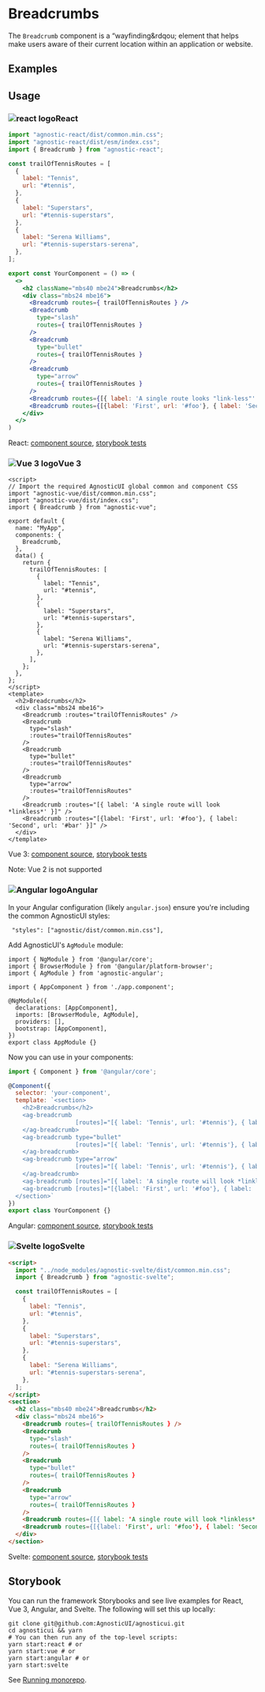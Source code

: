 # Breadcrumbs

The `Breadcrumb` component is a &ldquo;wayfinding&rdqou; element that helps make users aware of their current location within an application or website.

<div class="mbs24"></div>

## Examples

<div class="mbe24"></div>

<BreadcrumbExamples />

<script>
import BreadcrumbExamples from '../../components/BreadcrumbExamples.vue'
import { Alert } from "agnostic-vue";

export default {
  components: { Alert, BreadcrumbExamples }
}
</script>

<div class="mbe32"></div>

## Usage

<div class="flex">
  <h3 id="react" tabindex="-1">
    <img src="/images/React-icon.svg" alt="react logo">React
  </h3>
</div>

```jsx
import "agnostic-react/dist/common.min.css";
import "agnostic-react/dist/esm/index.css";
import { Breadcrumb } from "agnostic-react";

const trailOfTennisRoutes = [
  {
    label: "Tennis",
    url: "#tennis",
  },
  {
    label: "Superstars",
    url: "#tennis-superstars",
  },
  {
    label: "Serena Williams",
    url: "#tennis-superstars-serena",
  },
];

export const YourComponent = () => (
  <>
    <h2 className="mbs40 mbe24">Breadcrumbs</h2>
    <div class="mbs24 mbe16">
      <Breadcrumb routes={ trailOfTennisRoutes } />
      <Breadcrumb
        type="slash"
        routes={ trailOfTennisRoutes }
      />
      <Breadcrumb
        type="bullet"
        routes={ trailOfTennisRoutes }
      />
      <Breadcrumb
        type="arrow"
        routes={ trailOfTennisRoutes }
      />
      <Breadcrumb routes={[{ label: 'A single route looks "link-less"' }]} />
      <Breadcrumb routes={[{label: 'First', url: '#foo'}, { label: 'Second', url: '#bar' }]} />
    </div>
  </>
)
```

React: [component source](https://github.com/AgnosticUI/agnosticui/blob/master/agnostic-react/src/Breadcrumb.tsx), [storybook tests](https://github.com/AgnosticUI/agnosticui/blob/master/agnostic-react/src/stories/Breadcrumb.stories.tsx)

<div class="mbe32"></div>

<div class="flex">
  <h3 id="vue-3" tabindex="-1">
    <img src="/images/Vue-icon.svg" alt="Vue 3 logo">Vue 3
  </h3>
</div>

```vue
<script>
// Import the required AgnosticUI global common and component CSS
import "agnostic-vue/dist/common.min.css";
import "agnostic-vue/dist/index.css";
import { Breadcrumb } from "agnostic-vue";

export default {
  name: "MyApp",
  components: {
    Breadcrumb,
  },
  data() {
    return {
      trailOfTennisRoutes: [
        {
          label: "Tennis",
          url: "#tennis",
        },
        {
          label: "Superstars",
          url: "#tennis-superstars",
        },
        {
          label: "Serena Williams",
          url: "#tennis-superstars-serena",
        },
      ],
    };
  },
};
</script>
<template>
  <h2>Breadcrumbs</h2>
  <div class="mbs24 mbe16">
    <Breadcrumb :routes="trailOfTennisRoutes" />
    <Breadcrumb
      type="slash"
      :routes="trailOfTennisRoutes"
    />
    <Breadcrumb
      type="bullet"
      :routes="trailOfTennisRoutes"
    />
    <Breadcrumb
      type="arrow"
      :routes="trailOfTennisRoutes"
    />
    <Breadcrumb :routes="[{ label: 'A single route will look *linkless*' }]" />
    <Breadcrumb :routes="[{label: 'First', url: '#foo'}, { label: 'Second', url: '#bar' }]" />
  </div>
</template>
```


Vue 3: [component source](https://github.com/AgnosticUI/agnosticui/blob/master/agnostic-vue/src/components/Breadcrumb.vue), [storybook tests](https://github.com/AgnosticUI/agnosticui/blob/master/agnostic-vue/src/stories/Breadcrumb.stories.js)

<div class="mbe24"></div>

<Alert type="warning">Note: Vue 2 is not supported</Alert>

<div class="mbe32"></div>

<div class="flex">
  <h3 id="angular" tabindex="-1">
    <img src="/images/Angular-icon.svg" alt="Angular logo">Angular
  </h3>
</div>

In your Angular configuration (likely `angular.json`) ensure you're including
the common AgnosticUI styles:

<div class="mbe16"></div>

` "styles": ["agnostic/dist/common.min.css"],`

<div class="mbe24"></div>

Add AgnosticUI's `AgModule` module:

```js{3,9}
import { NgModule } from '@angular/core';
import { BrowserModule } from '@angular/platform-browser';
import { AgModule } from 'agnostic-angular';

import { AppComponent } from './app.component';

@NgModule({
  declarations: [AppComponent],
  imports: [BrowserModule, AgModule],
  providers: [],
  bootstrap: [AppComponent],
})
export class AppModule {}
```

Now you can use in your components:

```js
import { Component } from '@angular/core';

@Component({
  selector: 'your-component',
  template: `<section>
    <h2>Breadcrumbs</h2>
    <ag-breadcrumb
                   [routes]="[{ label: 'Tennis', url: '#tennis'}, { label: 'Superstars', url: '#tennis-superstars' }, { label: 'Serena Williams', url: '#tennis-superstars-serena' }]">
    </ag-breadcrumb>
    <ag-breadcrumb type="bullet"
                   [routes]="[{ label: 'Tennis', url: '#tennis'}, { label: 'Superstars', url: '#tennis-superstars' }, { label: 'Serena Williams', url: '#tennis-superstars-serena' }]">
    </ag-breadcrumb>
    <ag-breadcrumb type="arrow"
                   [routes]="[{ label: 'Tennis', url: '#tennis'}, { label: 'Superstars', url: '#tennis-superstars' }, { label: 'Serena Williams', url: '#tennis-superstars-serena' }]">
    </ag-breadcrumb>
    <ag-breadcrumb [routes]="[{ label: 'A single route will look *linkless*' }]"></ag-breadcrumb>
    <ag-breadcrumb [routes]="[{label: 'First', url: '#foo'}, { label: 'Second', url: '#bar' }]"></ag-breadcrumb>
  </section>`
})
export class YourComponent {}
```


Angular: [component source](https://github.com/AgnosticUI/agnosticui/blob/master/agnostic-angular/libs/ag/src/lib/Breadcrumb.component.ts), [storybook tests](https://github.com/AgnosticUI/agnosticui/blob/master/agnostic-angular/libs/ag/src/lib/Breadcrumb.component.stories.ts)

<div class="mbe32"></div>

<div class="flex">
  <h3 id="svelte" tabindex="-1">
    <img src="/images/Svelte-icon.svg" alt="Svelte logo">Svelte
  </h3>
</div>

```html
<script>
  import "../node_modules/agnostic-svelte/dist/common.min.css";
  import { Breadcrumb } from "agnostic-svelte";

  const trailOfTennisRoutes = [
    {
      label: "Tennis",
      url: "#tennis",
    },
    {
      label: "Superstars",
      url: "#tennis-superstars",
    },
    {
      label: "Serena Williams",
      url: "#tennis-superstars-serena",
    },
  ];
</script>
<section>
  <h2 class="mbs40 mbe24">Breadcrumbs</h2>
  <div class="mbs24 mbe16">
    <Breadcrumb routes={ trailOfTennisRoutes } />
    <Breadcrumb
      type="slash"
      routes={ trailOfTennisRoutes }
    />
    <Breadcrumb
      type="bullet"
      routes={ trailOfTennisRoutes }
    />
    <Breadcrumb
      type="arrow"
      routes={ trailOfTennisRoutes }
    />
    <Breadcrumb routes={[{ label: 'A single route will look *linkless*' }]} />
    <Breadcrumb routes={[{label: 'First', url: '#foo'}, { label: 'Second', url: '#bar' }]} />
  </div>
</section>
```

Svelte: [component source](https://github.com/AgnosticUI/agnosticui/blob/master/agnostic-svelte/src/stories/Breadcrumb.svelte), [storybook tests](https://github.com/AgnosticUI/agnosticui/blob/master/agnostic-svelte/src/stories/Breadcrumb.stories.js)

## Storybook

You can run the framework Storybooks and see live examples for React, Vue 3, Angular, and Svelte. The following will set this up locally:

```shell
git clone git@github.com:AgnosticUI/agnosticui.git
cd agnosticui && yarn
# You can then run any of the top-level scripts:
yarn start:react # or
yarn start:vue # or
yarn start:angular # or
yarn start:svelte
```

See [Running monorepo](https://github.com/AgnosticUI/agnosticui/blob/master/CONTRIBUTING.md#running-monorepo).
